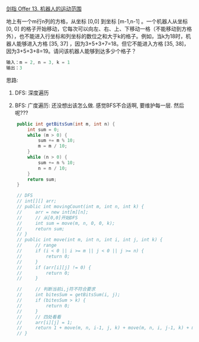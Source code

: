 [剑指 Offer 13. 机器人的运动范围](https://leetcode-cn.com/problems/ji-qi-ren-de-yun-dong-fan-wei-lcof/)

地上有一个m行n列的方格，从坐标 [0,0] 到坐标 [m-1,n-1] 。一个机器人从坐标 [0, 0] 的格子开始移动，它每次可以向左、右、上、下移动一格（不能移动到方格外），也不能进入行坐标和列坐标的数位之和大于k的格子。例如，当k为18时，机器人能够进入方格 [35, 37] ，因为3+5+3+7=18。但它不能进入方格 [35, 38]，因为3+5+3+8=19。请问该机器人能够到达多少个格子？

```java
输入：m = 2, n = 3, k = 1
输出：3
```

思路: 

1. DFS: 深度遍历

2. BFS: 广度遍历: 还没想出该怎么做. 感觉BFS不合适啊, 要维护每一层. 然后呢???

```java
    public int getBitsSum(int m, int n) {
        int sum = 0;
        while (m > 0) {
            sum += m % 10;
            m = m / 10;
        }
        while (n > 0) {
            sum += n % 10;
            n = n / 10;
        }
        return sum;
    }

    // DFS
    // int[][] arr;
    // public int movingCount(int m, int n, int k) {
    //     arr = new int[m][n];
    //     // 从[0,0]开始DFS
    //     int sum = move(m, n, 0, 0, k);
    //     return sum;
    // }
    // public int move(int m, int n, int i, int j, int k) {
    //     // range
    //     if (i < 0 || i >= m || j < 0 || j >= n) {
    //         return 0;
    //     }
    //     if (arr[i][j] != 0) {
    //         return 0;
    //     }

    //     // 判断当前i,j符不符合要求
    //     int bitesSum = getBitsSum(i, j);
    //     if (bitesSum > k) {
    //         return 0;
    //     }
    //     // 四处看看
    //     arr[i][j] = 1;
    //     return 1 + move(m, n, i-1, j, k) + move(m, n, i, j-1, k) + move(m, n, i+1, j, k) + move(m, n, i, j+1, k);
    // }
```







